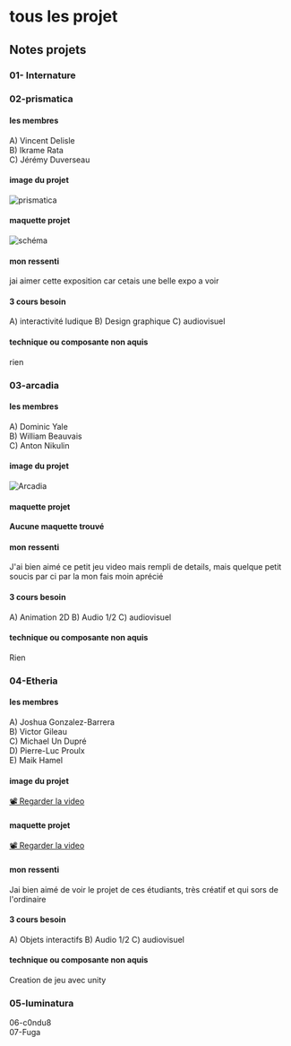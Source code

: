 # tous les projet 
## Notes projets
### 01- Internature <br/>

### 02-prismatica <br/>
#### les membres
A) Vincent Delisle <br/>
B) Ikrame Rata <br/>
C) Jérémy Duverseau <br/>
#### image du projet
![prismatica](media/maquette_4.jpg)
#### maquette projet
![schéma](media/scenario_interactif.png)
#### mon ressenti
jai aimer cette exposition car cetais une belle expo a voir
#### 3 cours besoin
A) interactivité ludique
B) Design graphique
C) audiovisuel
#### technique ou composante non aquis
rien <br/>

### 03-arcadia <br/>
#### les membres
A) Dominic Yale <br/>
B) William Beauvais <br/>
C) Anton Nikulin <br/>
#### image du projet
![Arcadia](media/Arcadia_img.png)
#### maquette projet
**Aucune maquette trouvé**
#### mon ressenti
J'ai bien aimé ce petit jeu video mais rempli de details, mais quelque petit soucis par ci par la mon fais moin aprécié
#### 3 cours besoin
A) Animation 2D
B) Audio 1/2
C) audiovisuel
#### technique ou composante non aquis
Rien <br/>

### 04-Etheria <br/>
#### les membres
A) Joshua Gonzalez-Barrera  <br/>
B) Victor Gileau <br/>
C) Michael Un Dupré <br/>
D) Pierre-Luc Proulx <br/>
E) Maik Hamel <br/>
#### image du projet
[📽 Regarder la video](https://youtu.be/GQIxuZGOXwk) <br/>
#### maquette projet
[📽 Regarder la video](https://youtu.be/GQIxuZGOXwk)
#### mon ressenti
Jai bien aimé de voir le projet de ces étudiants, très créatif et qui sors de l'ordinaire
#### 3 cours besoin
A) Objets interactifs
B) Audio 1/2
C) audiovisuel
#### technique ou composante non aquis
Creation de jeu avec unity <br/>

### 05-luminatura <br/>
06-c0ndu8 <br/>
07-Fuga <br/>

